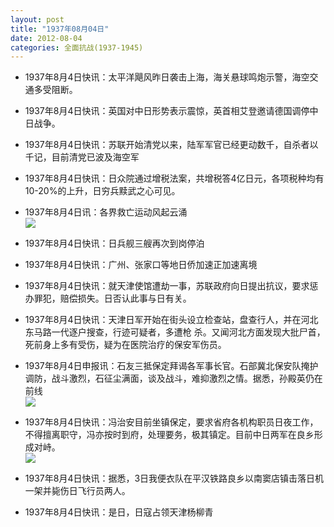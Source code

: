 ```yaml
---
layout: post
title: "1937年08月04日"
date: 2012-08-04
categories: 全面抗战(1937-1945)
---
```


<meta name="referrer" content="no-referrer" />

- 1937年8月4日快讯：太平洋飓风昨日袭击上海，海关悬球鸣炮示警，海空交通多受阻断。 

- 1937年8月4日快讯：英国对中日形势表示震惊，英首相艾登邀请德国调停中日战争。 

- 1937年8月4日快讯：苏联开始清党以来，陆军军官已经更动数千，自杀者以千记，目前清党已波及海空军 

- 1937年8月4日快讯：日众院通过增税法案，共增税答4亿日元，各项税种均有10-20%的上升，日穷兵黩武之心可见。 

- 1937年8月4日讯：各界救亡运动风起云涌 <br/><img src="https://ww3.sinaimg.cn/large/aca367d8jw1dvkup6ga5uj.jpg" />

- 1937年8月4日快讯：日兵舰三艘再次到岗停泊 

- 1937年8月4日快讯：广州、张家口等地日侨加速正加速离境 

- 1937年8月4日快讯：就天津使馆遭劫一事，苏联政府向日提出抗议，要求惩办罪犯，赔偿损失。日否认此事与日有关。 

- 1937年8月4日快讯：天津日军开始在街头设立检查站，盘查行人，并在河北东马路一代逐户搜查，行迹可疑者，多遭枪 杀。又闻河北方面发现大批尸首，死前身上多有受伤，疑为在医院治疗的保安军伤员。 

- 1937年8月4日申报讯：石友三抵保定拜谒各军事长官。石部冀北保安队掩护调防，战斗激烈，石征尘满面，谈及战斗，难抑激烈之情。据悉，孙殿英仍在前线 <br/><img src="https://ww4.sinaimg.cn/large/aca367d8jw1dvkmw8k5mtj.jpg" />

- 1937年8月4日快讯：冯治安目前坐镇保定，要求省府各机构职员日夜工作，不得擅离职守，冯亦按时到府，处理要务，极其镇定。目前中日两军在良乡形成对峙。 <br/><img src="https://ww3.sinaimg.cn/large/aca367d8jw1dvkl5s7npgj.jpg" />

- 1937年8月4日快讯：据悉，3日我便衣队在平汉铁路良乡以南窦店镇击落日机一架并毙伤日飞行员两人。 

- 1937年8月4日快讯：是日，日寇占领天津杨柳青 


